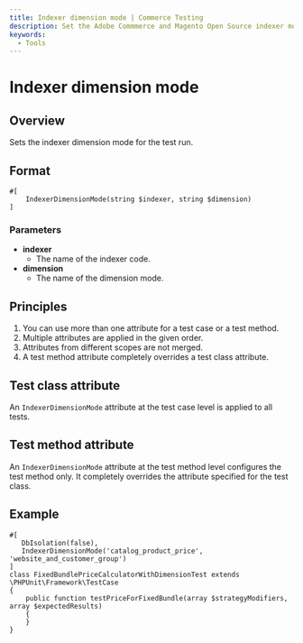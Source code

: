 ```yaml
---
title: Indexer dimension mode | Commerce Testing
description: Set the Adobe Commmerce and Magento Open Source indexer mode for a test run with this built-in PHP attribute.
keywords:
  - Tools
---
```


# Indexer dimension mode

## Overview

Sets the indexer dimension mode for the test run.

## Format

```php?start_inline=1
#[
    IndexerDimensionMode(string $indexer, string $dimension)
]
```

### Parameters

-  **indexer**
   -  The name of the indexer code.
-  **dimension**
   -  The name of the dimension mode.

## Principles

1. You can use more than one attribute for a test case or a test method.
1. Multiple attributes are applied in the given order.
1. Attributes from different scopes are not merged.
1. A test method attribute completely overrides a test class attribute.

## Test class attribute

An `IndexerDimensionMode` attribute at the test case level is applied to all tests.

## Test method attribute

An `IndexerDimensionMode` attribute at the test method level configures the test method only.
It completely overrides the attribute specified for the test class.

## Example

```php?start_inline=1
#[
   DbIsolation(false),
   IndexerDimensionMode('catalog_product_price', 'website_and_customer_group')
]
class FixedBundlePriceCalculatorWithDimensionTest extends \PHPUnit\Framework\TestCase
{
    public function testPriceForFixedBundle(array $strategyModifiers, array $expectedResults)
    {
    }
}
```
